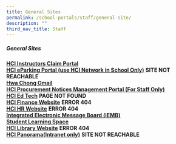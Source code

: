 ```yaml
---
title: General Sites
permalink: /school-portals/staff/general-site/
description: ""
third_nav_title: Staff
---
```

##### General Sites

**[HCI Instructors Claim Portal](http://instructors.hci.edu.sg/)**<br>
**[HCI eParking Portal (use HCI Network in School Only)](http://epark.hci.edu.sg/)** **SITE NOT REACHABLE**<br>
**[Hwa Chong Gmail](http://gmail.com/)**<br>
**[HCI Procurement Notices Management Portal (For Staff Only)](http://itq.hci.edu.sg/)**<br>
**[HCI Ed Tech](https://sites.google.com/hci.edu.sg/edtech/home)** **PAGE NOT FOUND**<br>
**[HCI Finance Website](https://finance.hci.edu.sg/)** **ERROR 404**<br>
**[HCI HR Website](https://hrdept.hci.edu.sg/)** **ERROR 404**<br>
**[Integrated Electronic Message Board (iEMB)](https://iemb.hci.edu.sg/)**<br>
**[Student Learning Space](https://learning.moe.edu.sg/)**<br>
**[HCI Library Website](https://library.hci.edu.sg/)** **ERROR 404**<br>
**[HCI Panorama(Intranet only)](http://panorama.hci.edu.sg/)** **SITE NOT REACHABLE**